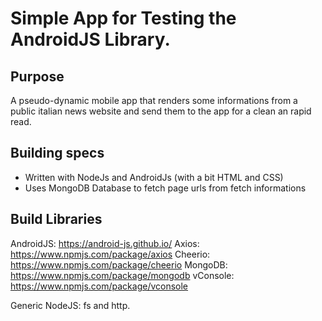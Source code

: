 # Simple App for Testing the AndroidJS Library.

## Purpose
A pseudo-dynamic mobile app that renders some informations from a public italian news website and send them to the app for a clean an rapid read.

## Building specs
- Written with NodeJs and AndroidJs (with a bit HTML and CSS)
- Uses MongoDB Database to fetch page urls from fetch informations

## Build Libraries 
AndroidJS: https://android-js.github.io/
Axios: https://www.npmjs.com/package/axios
Cheerio: https://www.npmjs.com/package/cheerio
MongoDB: https://www.npmjs.com/package/mongodb
vConsole: https://www.npmjs.com/package/vconsole

Generic NodeJS: fs and http.
